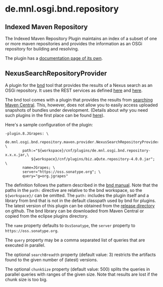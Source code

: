 # de.mnl.osgi.bnd.repository

## Indexed Maven Repository

The Indexed Maven Repository Plugin maintains an index of a subset 
of one or more maven repositories and provides the information
as an OSGi repository for building and resolving.

The plugin has a [documentation page of its own](https://mnlipp.github.io/de.mnl.osgi/IndexedMavenRepository.html).

## NexusSearchRepositoryProvider

A plugin for the [bnd](http://bnd.bndtools.org/) tool that provides
the results of a Nexus search as an OSGi repository. It uses the
REST services as defined 
[here](https://oss.sonatype.org/nexus-restlet1x-plugin/default/docs/index.html)
and
[here](https://repository.sonatype.org/nexus-indexer-lucene-plugin/default/docs/rest.html).

The bnd tool comes with a plugin that provides the results from 
[searching Maven Central](http://bnd.bndtools.org/plugins/pomrepo.html). This,
however, does not allow you to easily access uploaded snapshots of
bundles under development. (Details about *why* you need such plugins
in the first place can be found 
[here](http://mnlipp.github.io/osgi-getting-started/Repositories.html)).

Here's a sample configuration of the plugin:

```properties
-plugin.8.JGrapes: \
    de.mnl.osgi.bnd.repository.maven.provider.NexusSearchRepositoryProvider; \
        path:="${workspace}/cnf/plugins/de.mnl.osgi.bnd.repository-x.x.x.jar,\
            ${workspace}/cnf/plugins/biz.aQute.repository-4.0.0.jar"; \
        name=JGrapes; \
        server="https://oss.sonatype.org"; \
        query="g=org.jgrapes"
```

The definition follows the pattern described in the 
[bnd manual](http://bnd.bndtools.org/chapters/610-plugin.html). Note
that the paths in the `path:` directive are relative to the bnd workspace,
so the `${workspace}/` can be omitted. The `path:` includes the plugin
itself and a library from bnd that is not in the default classpath
used by bnd for plugins. The latest version of this plugin can be
obtained from the 
[release directory](https://github.com/mnlipp/de.mnl.osgi/tree/master/cnf/release/de.mnl.osgi.bnd.repository)
on github. The bnd library can be downloaded from Maven Central or
copied from the eclipse plugins directory.

The `name` property defaults to `OssSonatype`, the `server` property 
to `https://oss.sonatype.org`.

The `query` property may be a comma separated list of queries that are executed
in parallel.

The optional `searchBreadth` property (default value: 3) restricts the
artifacts found to the given number of (latest) versions.

The optional `chunkSize` property (default value: 500) splits the queries
in parallel queries with ranges of the given size. Note that results
are lost if the chunk size is too big.